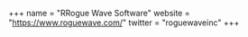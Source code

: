 +++
name = "RRogue Wave Software"
website = "https://www.roguewave.com/"
twitter = "roguewaveinc"
+++